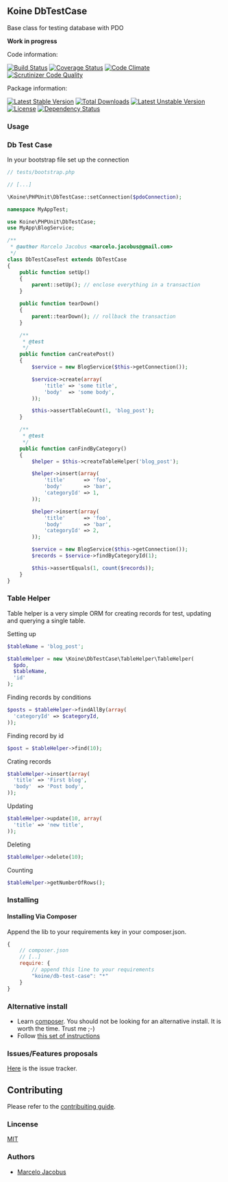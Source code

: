 Koine DbTestCase
-----------------

Base class for testing database with PDO

**Work in progress**

Code information:

[![Build Status](https://travis-ci.org/koinephp/DbTestCase.png?branch=master)](https://travis-ci.org/koinephp/DbTestCase)
[![Coverage Status](https://coveralls.io/repos/koinephp/DbTestCase/badge.svg?branch=master)](https://coveralls.io/r/koinephp/DbTestCase?branch=master)
[![Code Climate](https://codeclimate.com/github/koinephp/DbTestCase.png)](https://codeclimate.com/github/koinephp/DbTestCase)
[![Scrutinizer Code Quality](https://scrutinizer-ci.com/g/koinephp/DbTestCase/badges/quality-score.png?b=master)](https://scrutinizer-ci.com/g/koinephp/DbTestCase/?branch=master)

Package information:

[![Latest Stable Version](https://poser.pugx.org/koine/db-test-case/v/stable.svg)](https://packagist.org/packages/koine/db-test-case)
[![Total Downloads](https://poser.pugx.org/koine/db-test-case/downloads.svg)](https://packagist.org/packages/koine/db-test-case)
[![Latest Unstable Version](https://poser.pugx.org/koine/db-test-case/v/unstable.svg)](https://packagist.org/packages/koine/db-test-case)
[![License](https://poser.pugx.org/koine/db-test-case/license.svg)](https://packagist.org/packages/koine/db-test-case)
[![Dependency Status](https://gemnasium.com/koinephp/DbTestCase.png)](https://gemnasium.com/koinephp/DbTestCase)


### Usage

### Db Test Case

In your bootstrap file set up the connection

```php
// tests/bootstrap.php

// [...]

\Koine\PHPUnit\DbTestCase::setConnection($pdoConnection);
```

```php
namespace MyAppTest;

use Koine\PHPUnit\DbTestCase;
use MyApp\BlogService;

/**
 * @author Marcelo Jacobus <marcelo.jacobus@gmail.com>
 */
class DbTestCaseTest extends DbTestCase
{
    public function setUp()
    {
        parent::setUp(); // enclose everything in a transaction
    }

    public function tearDown()
    {
        parent::tearDown(); // rollback the transaction
    }

    /**
     * @test
     */
    public function canCreatePost()
    {
        $service = new BlogService($this->getConnection());

        $service->create(array(
            'title' => 'some title',
            'body'  => 'some body',
        ));

        $this->assertTableCount(1, 'blog_post');
    }

    /**
     * @test
     */
    public function canFindByCategory()
    {
        $helper = $this->createTableHelper('blog_post');

        $helper->insert(array(
            'title'      => 'foo',
            'body'       => 'bar',
            'categoryId' => 1,
        ));

        $helper->insert(array(
            'title'      => 'foo',
            'body'       => 'bar',
            'categoryId' => 2,
        ));

        $service = new BlogService($this->getConnection());
        $records = $service->findByCategoryId(1);

        $this->assertEquals(1, count($records));
    }
}
```



### Table Helper

Table helper is a very simple ORM for creating records for test, updating and
querying a single table.

Setting up

```php
$tableName = 'blog_post';

$tableHelper = new \Koine\DbTestCase\TableHelper\TableHelper(
  $pdo,
  $tableName,
  'id'
);
```

Finding records by conditions

```php
$posts = $tableHelper->findAllBy(array(
  'categoryId' => $categoryId,
));
```

Finding record by id

```php
$post = $tableHelper->find(10);
```
Crating records

```php
$tableHelper->insert(array(
  'title' => 'First blog',
  'body'  => 'Post body',
));
```

Updating

```php
$tableHelper->update(10, array(
  'title' => 'new title',
));
```

Deleting

```php
$tableHelper->delete(10);
```

Counting

```php
$tableHelper->getNumberOfRows();
```

### Installing

#### Installing Via Composer
Append the lib to your requirements key in your composer.json.

```javascript
{
    // composer.json
    // [..]
    require: {
        // append this line to your requirements
        "koine/db-test-case": "*"
    }
}
```

### Alternative install
- Learn [composer](https://getcomposer.org). You should not be looking for an alternative install. It is worth the time. Trust me ;-)
- Follow [this set of instructions](#installing-via-composer)

### Issues/Features proposals

[Here](https://github.com/koinephp/DbTestCase/issues) is the issue tracker.

## Contributing

Please refer to the [contribuiting guide](https://github.com/koinephp/DbTestCase/blob/master/CONTRIBUTING.md).

### Lincense
[MIT](MIT-LICENSE)

### Authors

- [Marcelo Jacobus](https://github.com/mjacobus)
